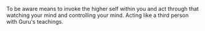 To be aware means to invoke the higher self within you and act through that watching your mind and controlling your mind. Acting like a third person with Guru's teachings. 